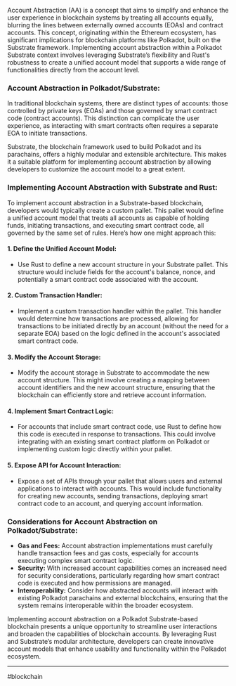 Account Abstraction (AA) is a concept that aims to simplify and enhance the user experience in blockchain systems by treating all accounts equally, blurring the lines between externally owned accounts (EOAs) and contract accounts. This concept, originating within the Ethereum ecosystem, has significant implications for blockchain platforms like Polkadot, built on the Substrate framework. Implementing account abstraction within a Polkadot Substrate context involves leveraging Substrate’s flexibility and Rust's robustness to create a unified account model that supports a wide range of functionalities directly from the account level.

### Account Abstraction in Polkadot/Substrate:

In traditional blockchain systems, there are distinct types of accounts: those controlled by private keys (EOAs) and those governed by smart contract code (contract accounts). This distinction can complicate the user experience, as interacting with smart contracts often requires a separate EOA to initiate transactions.

Substrate, the blockchain framework used to build Polkadot and its parachains, offers a highly modular and extensible architecture. This makes it a suitable platform for implementing account abstraction by allowing developers to customize the account model to a great extent.

### Implementing Account Abstraction with Substrate and Rust:

To implement account abstraction in a Substrate-based blockchain, developers would typically create a custom pallet. This pallet would define a unified account model that treats all accounts as capable of holding funds, initiating transactions, and executing smart contract code, all governed by the same set of rules. Here’s how one might approach this:

#### 1. Define the Unified Account Model:

- Use Rust to define a new account structure in your Substrate pallet. This structure would include fields for the account's balance, nonce, and potentially a smart contract code associated with the account.

#### 2. Custom Transaction Handler:

- Implement a custom transaction handler within the pallet. This handler would determine how transactions are processed, allowing for transactions to be initiated directly by an account (without the need for a separate EOA) based on the logic defined in the account's associated smart contract code.

#### 3. Modify the Account Storage:

- Modify the account storage in Substrate to accommodate the new account structure. This might involve creating a mapping between account identifiers and the new account structure, ensuring that the blockchain can efficiently store and retrieve account information.

#### 4. Implement Smart Contract Logic:

- For accounts that include smart contract code, use Rust to define how this code is executed in response to transactions. This could involve integrating with an existing smart contract platform on Polkadot or implementing custom logic directly within your pallet.

#### 5. Expose API for Account Interaction:

- Expose a set of APIs through your pallet that allows users and external applications to interact with accounts. This would include functionality for creating new accounts, sending transactions, deploying smart contract code to an account, and querying account information.

### Considerations for Account Abstraction on Polkadot/Substrate:

- **Gas and Fees:** Account abstraction implementations must carefully handle transaction fees and gas costs, especially for accounts executing complex smart contract logic.
- **Security:** With increased account capabilities comes an increased need for security considerations, particularly regarding how smart contract code is executed and how permissions are managed.
- **Interoperability:** Consider how abstracted accounts will interact with existing Polkadot parachains and external blockchains, ensuring that the system remains interoperable within the broader ecosystem.

Implementing account abstraction on a Polkadot Substrate-based blockchain presents a unique opportunity to streamline user interactions and broaden the capabilities of blockchain accounts. By leveraging Rust and Substrate’s modular architecture, developers can create innovative account models that enhance usability and functionality within the Polkadot ecosystem.

---
#blockchain 